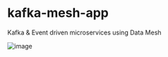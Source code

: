 # kafka-mesh-app
Kafka &amp; Event driven microservices using Data Mesh

![image](https://user-images.githubusercontent.com/7521126/210496111-0bde8ea9-6d2c-4146-8e00-2a899e1af85a.png)


